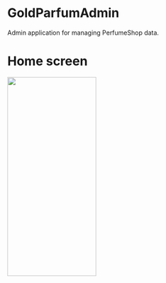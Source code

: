 # GoldParfumAdmin
Admin application for managing PerfumeShop data.


# Home screen

<img src="https://github.com/petya3000/GoldParfumAdmin/assets/99812822/34bf687a-6d0c-4d48-8ff4-e719002ef370" width="200" height="450"/>



